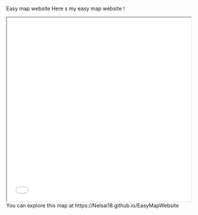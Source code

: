 Easy map website
Here s my easy map website !
<iframe src="ManausMap.html" height="500" width="500"></iframe>
You can explore this map at https://Nelsai18.github.io/EasyMapWebsite 
